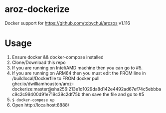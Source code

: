 # aroz-dockerize
Docker support for https://github.com/tobychui/arozos v1.116

# Usage
1. Ensure docker && docker-compose installed
2. Clone/Download this repo
3. If you are running on Intel/AMD machine then you can go to #5.
4. If you are running on ARM64 then you must edit the FROM line in /buildlocal/Dockerfile to FROM docker pull ghcr.io/dwilliamhouston/aroz-dockerize:master@sha256:213e1d1029da8d142e4492ad67ef74c5ebbbac9c2c99400d91e719c39c2df75b then save the file and go to #5
5. `$ docker-compose up`
6. Open http://localhost:8888/
